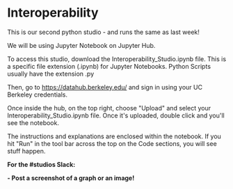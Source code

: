 # Interoperability

This is our second python studio - and runs the same as last week!

We will be using Jupyter Notebook on Jupyter Hub.

To access this studio, download the Interoperability_Studio.ipynb file. This is a specific file extension (.ipynb) for Jupyter Notebooks. Python Scripts usually have the extension .py

Then, go to https://datahub.berkeley.edu/ and sign in using your UC Berkeley credentials.

Once inside the hub, on the top right, choose "Upload" and select your Interoperability_Studio.ipynb file. Once it's uploaded, double click and you'll see the notebook.

The instructions and explanations are enclosed within the notebook. If you hit "Run" in the tool bar across the top on the Code sections, you will see stuff happen. 

**For the #studios Slack:** 

**- Post a screenshot of a graph or an image!**
